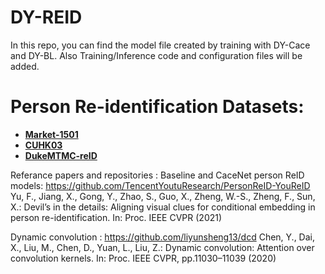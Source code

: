 # DY-REID
In this repo, you can find the model file created by training with DY-Cace and DY-BL. 
Also Training/Inference code and configuration files will be added.

# Person Re-identification Datasets: 

- [**Market-1501**](https://www.v7labs.com/open-datasets/market-1501) 
- [**CUHK03**](http://www.ee.cuhk.edu.hk/~xgwang/CUHK_identification.html)
- [**DukeMTMC-reID**](https://exposing.ai/duke_mtmc/)


Referance papers and repositories : 
Baseline and CaceNet person ReID models: https://github.com/TencentYoutuResearch/PersonReID-YouReID
Yu, F., Jiang, X., Gong, Y., Zhao, S., Guo, X., Zheng, W.-S., Zheng,  F., Sun, X.: Devil’s in the details: Aligning visual clues for conditional embedding in person re-identification. In: Proc. IEEE CVPR (2021)

Dynamic convolution : https://github.com/liyunsheng13/dcd 
Chen, Y., Dai, X., Liu, M., Chen, D., Yuan, L., Liu, Z.: Dynamic convolution: Attention over convolution kernels. In: Proc. IEEE CVPR, pp.11030–11039 (2020)
